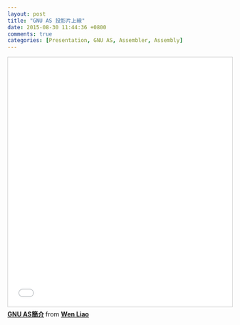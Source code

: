 ```yaml
---
layout: post
title: "GNU AS 投影片上線"
date: 2015-08-30 11:44:36 +0800
comments: true
categories: [Presentation, GNU AS, Assembler, Assembly]
---
```


<iframe src="//www.slideshare.net/slideshow/embed_code/key/vAKND86uAQxxJj" width="720" height="560" frameborder="0" marginwidth="0" marginheight="0" scrolling="no" style="border:1px solid #CCC; border-width:1px; margin-bottom:5px; max-width: 100%;" allowfullscreen> </iframe> <div style="margin-bottom:5px"> <strong> <a href="//www.slideshare.net/zzz00072/gnu-as" title="GNU AS簡介" target="_blank">GNU AS簡介</a> </strong> from <strong><a href="//www.slideshare.net/zzz00072" target="_blank">Wen Liao</a></strong> </div>


<script async class="speakerdeck-embed" data-id="161641ad32e84a3893c81b2c65437720" data-ratio="1.33333333333333" src="//speakerdeck.com/assets/embed.js"></script>
